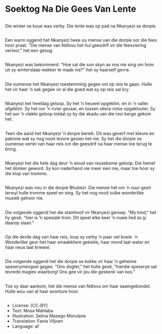 # Soektog Na Die Gees Van Lente

##
Die winter se koue was verby. Die lente was op pad na Nkanyezi se dorpie.

##
Een warm oggend het Nkanyezi twee ou mense van die dorpie oor die fees hoor praat. "Die mense van Ndlovu het hul geesdrif vir die feesviering verloor," het een gesug.

##
Nkanyezi was bekommerd. "Hoe sal die son skyn as ons nie sing om hom uit sy winterslaap wakker te maak nie?" het sy haarself gevra.

##
Die oumense het Nkanyezi toestemming gegee om op reis te gaan. Hulle het vir haar ’n sak gegee vir al die goed wat sy op reis sal kry.

##
Nkanyezi het heeldag geloop. Sy het ’n heuwel opgeklim, en in ’n vallei afgeklim. Sy het oor ’n rivier gevaar, en tussen skerp rotse opgeklouter. Sy het oor ’n vlakte geloop totdat sy by die skadu van die rooi berge gekom het.

##
Teen die aand het Nkanyezi ’n dorpie bereik. Dit was geverf met kleure en patrone wat sy nog nooit tevore gesien het nie. Sy het die dorpie se oumense vertel van haar reis om die geesdrif na haar mense toe terug te bring.

##
Nkanyezi het die hele dag deur ’n woud van reusebome geloop. Die hemel het donker geword. Sy kon naderhand nie meer sien nie, maar toe hoor sy die klop van tromme.

##
Nkanyezi was nou in die dorpie Bhubezi. Die mense het om ’n vuur gesit terwyl hulle tromme speel en sing. Sy het nog nooit sulke wonderlike musiek gehoor nie.

##
Die volgende oggend het die stamhoof vir Nkanyezi geroep. "My kind," het hy gesê, "hier is ’n spesiale trom. Dit speel elke keer ’n nuwe lied as jy daarop slaan."

##
Op die derde dag van haar reis, loop sy verby ’n paar vet koeie. ’n Wonderlike geur het haar smaakkliere gekielie, haar mond laat water en haar neus laat kriewel.

##
Die volgende oggend het die dorpie se kokke vir haar ’n geheime speserymengsel gegee. "Ons dogter," het hulle gesê, "hierdie speserye sal tevrede magies waarborg! Ons gee vir jou die geskenk van kos."

##
Toe sy daar aankom, het die mense van Ndlovu om haar saamgebondel. Hulle wou van al haar avonture hoor.

##
* License: [CC-BY]
* Text: Mosa Mahlaba
* Illustration: Selina Masego Morulane
* Translation: Fanie Viljoen
* Language: af
